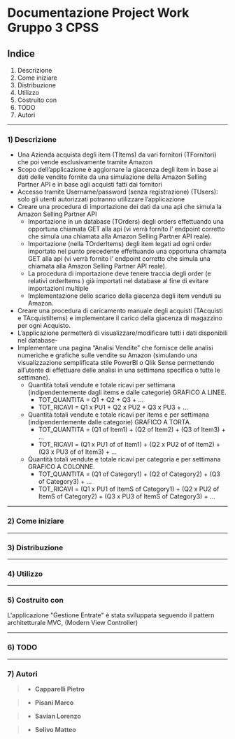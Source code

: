 # Documentazione Project Work Gruppo 3 CPSS

## Indice
1) Descrizione
2) Come iniziare
3) Distribuzione
4) Utilizzo
5) Costruito con
6) TODO
7) Autori

***

### 1) Descrizione

- Una Azienda acquista degli item (TItems) da vari fornitori (TFornitori)  che poi vende esclusivamente tramite Amazon
- Scopo dell’applicazione è aggiornare la giacenza degli item  in base ai dati delle vendite fornite da una simulazione della  Amazon Selling Partner API e in base agli acquisti fatti dai fornitori
- Accesso tramite Username/password (senza registrazione) (TUsers): solo gli utenti autorizzati potranno utilizzare l’applicazione
- Creare una procedura di importazione dei dati da una api che simula la Amazon Selling Partner API
  - Importazione  in un database (TOrders) degli orders effettuando una opportuna chiamata GET alla api  (vi verrà fornito l’ endpoint corretto che simula una chiamata alla Amazon Selling Partner API reale).
  - Importazione (nella TOrderItems)  degli item legati ad ogni order importato nel punto precedente  effettuando una opportuna chiamata GET alla api  (vi verrà fornito l’ endpoint corretto che simula una chiamata alla Amazon Selling Partner API reale).
  - La procedura di importazione deve tenere traccia degli order  (e relativi orderItems ) già importati nel database al fine di evitare importazioni multiple
  - Implementazione dello scarico della giacenza degli item venduti su Amazon.
- Creare una procedura di caricamento manuale degli acquisti (TAcquisti e TAcquistiItems) e implementare il carico della giacenza di magazzino per ogni Acquisto.
- L’applicazione permetterà di visualizzare/modificare  tutti i dati disponibili nel database-
- Implementare una pagina “Analisi Vendite” che fornisce delle analisi numeriche e grafiche sulle vendite su Amazon (simulando una visualizzazione semplificata stile PowerBI o Qlik Sense permettendo all’utente  di effettuare delle analisi  in una settimana specifica o tutte le settimane).
  - Quantità totali vendute e totale ricavi per settimana (indipendentemente dagli items e dalle categorie) GRAFICO A LINEE.
    * TOT_QUANTITA = Q1 + Q2 + Q3 + ...
    * TOT_RICAVI = Q1 x PU1 + Q2 x PU2 + Q3 x PU3 + ...
  - Quantità totali vendute e totale ricavi per items e per settimana (indipendentemente dalle categorie) GRAFICO A TORTA.
    * TOT_QUANTITA = (Q1 of Item1) + (Q2 of Item2) + (Q3 of Item3) + ...
    * TOT_RICAVI = (Q1 x PU1 of of Item1) + (Q2 x PU2 of of Item2) + (Q3 x PU3 of of Item3) + ...
  - Quantità totali vendute e totale ricavi per categoria e per settimana GRAFICO A COLONNE.
    * TOT_QUANTITA = (Q1 of Category1) + (Q2 of Category2) + (Q3 of Category3) + ...
    * TOT_RICAVI = (Q1 x PU1 of ItemS of Category1) + (Q2 x PU2 of ItemS of Category2) + (Q3 x PU3 of ItemS of Category3) + ...


***
### 2) Come iniziare


***
### 3) Distribuzione


***
### 4) Utilizzo


***
### 5) Costruito con
L'applicazione "Gestione Entrate" è stata sviluppata seguendo il pattern architetturale MVC, (Modern View Controller)

***
### 6) TODO


***
### 7) Autori

> * **Capparelli Pietro** 

> * **Pisani Marco**

> * **Savian Lorenzo**

> * **Solivo Matteo**






















